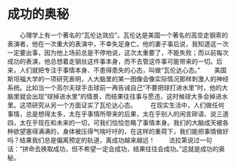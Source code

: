 # 成功的奥秘
　　心理学上有一个著名的“瓦伦达效应”。瓦伦达是美国一个著名的高空走钢索的表演者，他在一次重大的表演中，不幸失足身亡。他的妻子事后说，我知道这一次一定要出事，因为他上场前总是不停地说，这次太重要了，不能失败；而以前每次成功的表演，他总想着走钢丝这件事本身，而不去管这件事可能带来的一切。后来，人们就把专注于事情本身、不患得患失的心态，叫做“瓦伦达心态。” 
　　美国斯坦福大学的一项研究表明，人大脑里的某一图像会像实际情况那样刺激人的神经系统。比如当一个高尔夫球手击球前一再告诫自己“不要把球打进水里”时，他的大脑里就会出现“球掉进水里”的情景，而结果往往事与愿违，这时候球大多会掉进水里。这项研究从另一个方面证实了瓦伦达心态。 
　　在现实生活中，人们做任何事情，总是想得太多，太在乎事情所带来的后果，太在乎别人的闲言碎语、说三道四，太在乎现在和未来的一切，可我们恰恰忽略了事情本身。我们的大脑成天被各种欲望塞得满满的，身体被压得气喘吁吁的，在这样的重荷下，我们能把事情做好吗？结果我们总是偏离预定的轨道，离成功越来越远！ 
　　法拉第说过一句话：“拼命去换取成功，但不希望一定会成功，结果往往会成功。”这就是成功的奥秘。
 